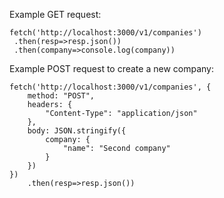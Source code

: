 Example GET request:
```
fetch('http://localhost:3000/v1/companies')
 .then(resp=>resp.json())
 .then(company=>console.log(company))
```

Example POST request to create a new company:
```
fetch('http://localhost:3000/v1/companies', {
	method: "POST",
	headers: {
		"Content-Type": "application/json"
	},
	body: JSON.stringify({
		company: {
			"name": "Second company"
		}
	})
})
	.then(resp=>resp.json())
```
